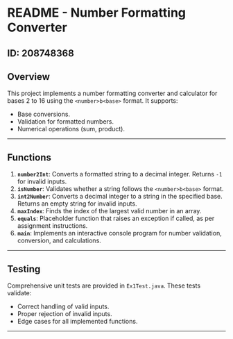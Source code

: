 # README - Number Formatting Converter
**ID:** 208748368  
---
## Overview
This project implements a number formatting converter and calculator for bases 2 to 16 using the `<number>b<base>` format. It supports:
- Base conversions.
- Validation for formatted numbers.
- Numerical operations (sum, product).
---
## Functions
1. **`number2Int`**: Converts a formatted string to a decimal integer. Returns `-1` for invalid inputs.  
2. **`isNumber`**: Validates whether a string follows the `<number>b<base>` format.  
3. **`int2Number`**: Converts a decimal integer to a string in the specified base. Returns an empty string for invalid inputs.  
4. **`maxIndex`**: Finds the index of the largest valid number in an array.  
5. **`equals`**: Placeholder function that raises an exception if called, as per assignment instructions.  
6. **`main`**: Implements an interactive console program for number validation, conversion, and calculations.
---
## Testing
Comprehensive unit tests are provided in `Ex1Test.java`. These tests validate:
- Correct handling of valid inputs.
- Proper rejection of invalid inputs.
- Edge cases for all implemented functions.
---
